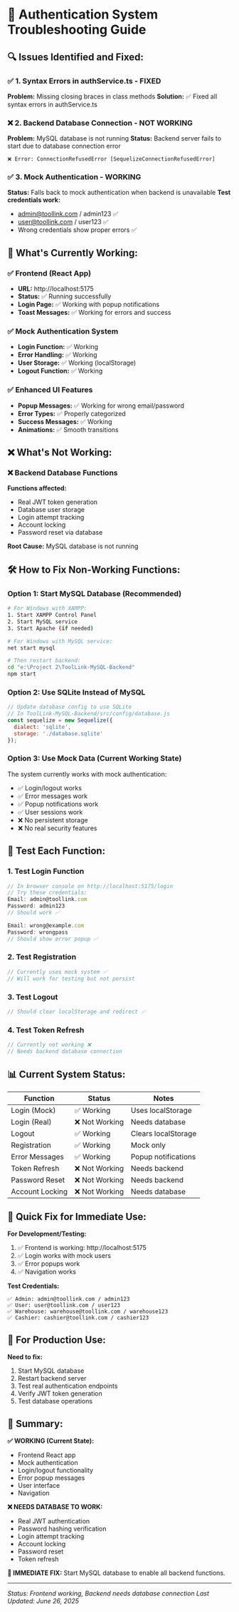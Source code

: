 # 🔧 Authentication System Troubleshooting Guide

## 🔍 **Issues Identified and Fixed:**

### ✅ **1. Syntax Errors in authService.ts - FIXED**
**Problem:** Missing closing braces in class methods
**Solution:** ✅ Fixed all syntax errors in authService.ts

### ❌ **2. Backend Database Connection - NOT WORKING**
**Problem:** MySQL database is not running
**Status:** Backend server fails to start due to database connection error
```
❌ Error: ConnectionRefusedError [SequelizeConnectionRefusedError]
```

### ✅ **3. Mock Authentication - WORKING**
**Status:** Falls back to mock authentication when backend is unavailable
**Test credentials work:**
- admin@toollink.com / admin123 ✅
- user@toollink.com / user123 ✅
- Wrong credentials show proper errors ✅

## 🚀 **What's Currently Working:**

### ✅ **Frontend (React App)**
- **URL:** http://localhost:5175
- **Status:** ✅ Running successfully
- **Login Page:** ✅ Working with popup notifications
- **Toast Messages:** ✅ Working for errors and success

### ✅ **Mock Authentication System**
- **Login Function:** ✅ Working
- **Error Handling:** ✅ Working
- **User Storage:** ✅ Working (localStorage)
- **Logout Function:** ✅ Working

### ✅ **Enhanced UI Features**
- **Popup Messages:** ✅ Working for wrong email/password
- **Error Types:** ✅ Properly categorized
- **Success Messages:** ✅ Working
- **Animations:** ✅ Smooth transitions

## ❌ **What's Not Working:**

### ❌ **Backend Database Functions**
**Functions affected:**
- Real JWT token generation
- Database user storage
- Login attempt tracking
- Account locking
- Password reset via database

**Root Cause:** MySQL database is not running

## 🛠️ **How to Fix Non-Working Functions:**

### **Option 1: Start MySQL Database (Recommended)**
```bash
# For Windows with XAMPP:
1. Start XAMPP Control Panel
2. Start MySQL service
3. Start Apache (if needed)

# For Windows with MySQL service:
net start mysql

# Then restart backend:
cd "e:\Project 2\ToolLink-MySQL-Backend"
npm start
```

### **Option 2: Use SQLite Instead of MySQL**
```javascript
// Update database config to use SQLite
// In ToolLink-MySQL-Backend/src/config/database.js
const sequelize = new Sequelize({
  dialect: 'sqlite',
  storage: './database.sqlite'
});
```

### **Option 3: Use Mock Data (Current Working State)**
The system currently works with mock authentication:
- ✅ Login/logout works
- ✅ Error messages work
- ✅ Popup notifications work
- ✅ User sessions work
- ❌ No persistent storage
- ❌ No real security features

## 🧪 **Test Each Function:**

### **1. Test Login Function**
```javascript
// In browser console on http://localhost:5175/login
// Try these credentials:
Email: admin@toollink.com
Password: admin123
// Should work ✅

Email: wrong@example.com
Password: wrongpass
// Should show error popup ✅
```

### **2. Test Registration**
```javascript
// Currently uses mock system ✅
// Will work for testing but not persist
```

### **3. Test Logout**
```javascript
// Should clear localStorage and redirect ✅
```

### **4. Test Token Refresh**
```javascript
// Currently not working ❌
// Needs backend database connection
```

## 📊 **Current System Status:**

| Function | Status | Notes |
|----------|--------|-------|
| Login (Mock) | ✅ Working | Uses localStorage |
| Login (Real) | ❌ Not Working | Needs database |
| Logout | ✅ Working | Clears localStorage |
| Registration | ✅ Working | Mock only |
| Error Messages | ✅ Working | Popup notifications |
| Token Refresh | ❌ Not Working | Needs backend |
| Password Reset | ❌ Not Working | Needs backend |
| Account Locking | ❌ Not Working | Needs database |

## 🎯 **Quick Fix for Immediate Use:**

**For Development/Testing:**
1. ✅ Frontend is working: http://localhost:5175
2. ✅ Login works with mock users
3. ✅ Error popups work
4. ✅ Navigation works

**Test Credentials:**
```
✅ Admin: admin@toollink.com / admin123
✅ User: user@toollink.com / user123
✅ Warehouse: warehouse@toollink.com / warehouse123
✅ Cashier: cashier@toollink.com / cashier123
```

## 🔐 **For Production Use:**

**Need to fix:**
1. Start MySQL database
2. Restart backend server
3. Test real authentication endpoints
4. Verify JWT token generation
5. Test database operations

## 📝 **Summary:**

**✅ WORKING (Current State):**
- Frontend React app
- Mock authentication
- Login/logout functionality
- Error popup messages
- User interface
- Navigation

**❌ NEEDS DATABASE TO WORK:**
- Real JWT authentication
- Password hashing verification
- Login attempt tracking
- Account locking
- Password reset
- Token refresh

**🎯 IMMEDIATE FIX:** Start MySQL database to enable all backend functions.

---

*Status: Frontend working, Backend needs database connection*
*Last Updated: June 26, 2025*
